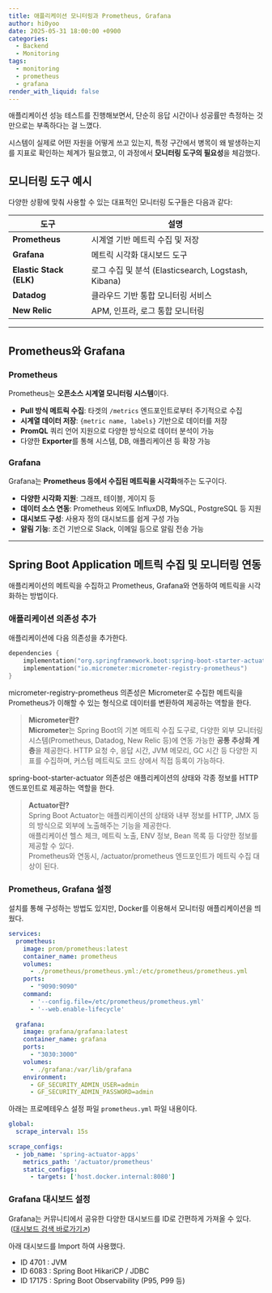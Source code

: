 ```yaml
---
title: 애플리케이션 모니터링과 Prometheus, Grafana
author: hi0yoo
date: 2025-05-31 18:00:00 +0900
categories:
  - Backend
  - Monitoring
tags:
  - monitoring
  - prometheus
  - grafana
render_with_liquid: false
---
```


애플리케이션 성능 테스트를 진행해보면서, 단순히 응답 시간이나 성공률만 측정하는 것만으로는 부족하다는 걸 느꼈다.

시스템이 실제로 어떤 자원을 어떻게 쓰고 있는지, 특정 구간에서 병목이 왜 발생하는지를 지표로 확인하는 체계가 필요했고, 이 과정에서 **모니터링 도구의 필요성**을 체감했다.


## 모니터링 도구 예시

다양한 상황에 맞춰 사용할 수 있는 대표적인 모니터링 도구들은 다음과 같다:

| 도구                      | 설명                                           |
| ----------------------- | -------------------------------------------- |
| **Prometheus**          | 시계열 기반 메트릭 수집 및 저장                           |
| **Grafana**             | 메트릭 시각화 대시보드 도구                              |
| **Elastic Stack (ELK)** | 로그 수집 및 분석 (Elasticsearch, Logstash, Kibana) |
| **Datadog**             | 클라우드 기반 통합 모니터링 서비스                          |
| **New Relic**           | APM, 인프라, 로그 통합 모니터링                         |

---

## Prometheus와 Grafana

### Prometheus

Prometheus는 **오픈소스 시계열 모니터링 시스템**이다.

- **Pull 방식 메트릭 수집**: 타겟의 `/metrics` 엔드포인트로부터 주기적으로 수집
- **시계열 데이터 저장**: `{metric name, labels}` 기반으로 데이터를 저장
- **PromQL** 쿼리 언어 지원으로 다양한 방식으로 데이터 분석이 가능
- 다양한 **Exporter**를 통해 시스템, DB, 애플리케이션 등 확장 가능

### Grafana

Grafana는 **Prometheus 등에서 수집된 메트릭을 시각화**해주는 도구이다.

- **다양한 시각화 지원**: 그래프, 테이블, 게이지 등
- **데이터 소스 연동**: Prometheus 외에도 InfluxDB, MySQL, PostgreSQL 등 지원
- **대시보드 구성**: 사용자 정의 대시보드를 쉽게 구성 가능
- **알림 기능**: 조건 기반으로 Slack, 이메일 등으로 알림 전송 가능

---

## Spring Boot Application 메트릭 수집 및 모니터링 연동

애플리케이션의 메트릭을 수집하고 Prometheus, Grafana와 연동하여 메트릭을 시각화하는 방법이다.

### 애플리케이션 의존성 추가

애플리케이션에 다음 의존성을 추가한다.
```kotlin
dependencies {  
    implementation("org.springframework.boot:spring-boot-starter-actuator")  
    implementation("io.micrometer:micrometer-registry-prometheus")
}
```

micrometer-registry-prometheus 의존성은 Micrometer로 수집한 메트릭을 Prometheus가 이해할 수 있는 형식으로 데이터를 변환하여 제공하는 역할을 한다.

> **Micrometer란?**
> <br>
> **Micrometer**는 Spring Boot의 기본 메트릭 수집 도구로, 다양한 외부 모니터링 시스템(Prometheus, Datadog, New Relic 등)에 연동 가능한 **공통 추상화 계층**을 제공한다.
> HTTP 요청 수, 응답 시간, JVM 메모리, GC 시간 등 다양한 지표를 수집하며, 커스텀 메트릭도 코드 상에서 직접 등록이 가능하다.


spring-boot-starter-actuator 의존성은 애플리케이션의 상태와 각종 정보를 HTTP 엔드포인트로 제공하는 역할을 한다.

> **Actuator란?**
> <br>Spring Boot Actuator는 애플리케이션의 상태와 내부 정보를 HTTP, JMX 등의 방식으로 외부에 노출해주는 기능을 제공한다.
> <br>애플리케이션 헬스 체크, 메트릭 노출, ENV 정보, Bean 목록 등 다양한 정보를 제공할 수 있다.
> <br>Prometheus와 연동시, /actuator/prometheus 엔드포인트가 메트릭 수집 대상이 된다.


### Prometheus, Grafana 설정

설치를 통해 구성하는 방법도 있지만, Docker를 이용해서 모니터링 애플리케이션을 띄웠다.

```yaml
services:  
  prometheus:  
    image: prom/prometheus:latest  
    container_name: prometheus  
    volumes:  
      - ./prometheus/prometheus.yml:/etc/prometheus/prometheus.yml
    ports:  
      - "9090:9090"  
    command:  
      - '--config.file=/etc/prometheus/prometheus.yml'  
      - '--web.enable-lifecycle'
  
  grafana:  
    image: grafana/grafana:latest  
    container_name: grafana  
    ports:  
      - "3030:3000"  
    volumes:  
      - ./grafana:/var/lib/grafana  
    environment:  
      - GF_SECURITY_ADMIN_USER=admin  
      - GF_SECURITY_ADMIN_PASSWORD=admin
```

아래는 프로메테우스 설정 파일 `prometheus.yml` 파일 내용이다.

```yaml
global:  
  scrape_interval: 15s  
  
scrape_configs:  
  - job_name: 'spring-actuator-apps'  
    metrics_path: '/actuator/prometheus'  
    static_configs:  
      - targets: ['host.docker.internal:8080']
```


### Grafana 대시보드 설정

Grafana는 커뮤니티에서 공유한 다양한 대시보드를 ID로 간편하게 가져올 수 있다.  ([대시보드 검색 바로가기↗](https://grafana.com/grafana/dashboards))

아래 대시보드를 Import 하여 사용했다.

- ID 4701 : JVM
- ID 6083 : Spring Boot HikariCP / JDBC
- ID 17175 : Spring Boot Observability (P95, P99 등)




